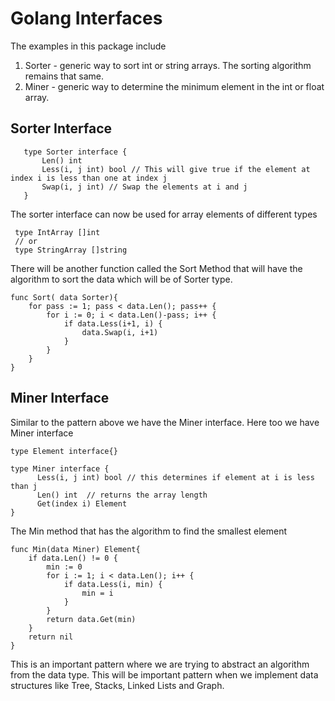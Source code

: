 # Golang Interfaces

The examples in this package include
1. Sorter - generic way to sort int or string arrays. The sorting algorithm remains that same.  
2. Miner - generic way to determine the minimum element in the int or float array.

## Sorter Interface

```
   type Sorter interface {
       Len() int
       Less(i, j int) bool // This will give true if the element at index i is less than one at index j
       Swap(i, j int) // Swap the elements at i and j
   }
```
The sorter interface can now be used for array elements of different types

```
 type IntArray []int  
 // or
 type StringArray []string
 ```
There will be another function called the Sort Method that will have the algorithm to sort the data which will be of Sorter type.

```
func Sort( data Sorter){
    for pass := 1; pass < data.Len(); pass++ {
		for i := 0; i < data.Len()-pass; i++ {
			if data.Less(i+1, i) {
				data.Swap(i, i+1)
			}
		}
	}
}
```

## Miner Interface

Similar to the pattern above we have the Miner interface. Here too we have Miner interface

```
type Element interface{}

type Miner interface {
      Less(i, j int) bool // this determines if element at i is less than j
      Len() int  // returns the array length
      Get(index i) Element
}
```

The Min method that has the algorithm to find the smallest element

```
func Min(data Miner) Element{
    if data.Len() != 0 {
		min := 0
		for i := 1; i < data.Len(); i++ {
			if data.Less(i, min) {
				min = i
			}
		}
		return data.Get(min)
	}
	return nil
}
```

This is an important pattern where we are trying to abstract an algorithm from the data type. This will be important pattern when we implement data structures like Tree, Stacks, Linked Lists and Graph. 
